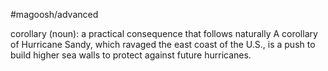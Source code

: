 #magoosh/advanced

corollary (noun): a practical consequence that follows naturally 
A corollary of Hurricane Sandy, which ravaged the east coast of the U.S., is a push to build higher sea 
walls to protect against future hurricanes. 
